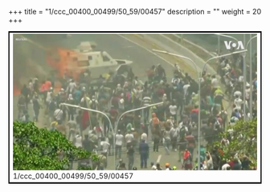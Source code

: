 +++
title = "1/ccc_00400_00499/50_59/00457"
description = ""
weight = 20
+++

<table style="border:2px solid black;max-width:800px;max-height:800px;" 
><tr><td>
<img class="center-fit-jpg"
src="/jpg_/aaa_20190430_NxaOmWaI8sI_00456.jpg">
1/ccc_00400_00499/50_59/00457
</img></td></tr></table>
